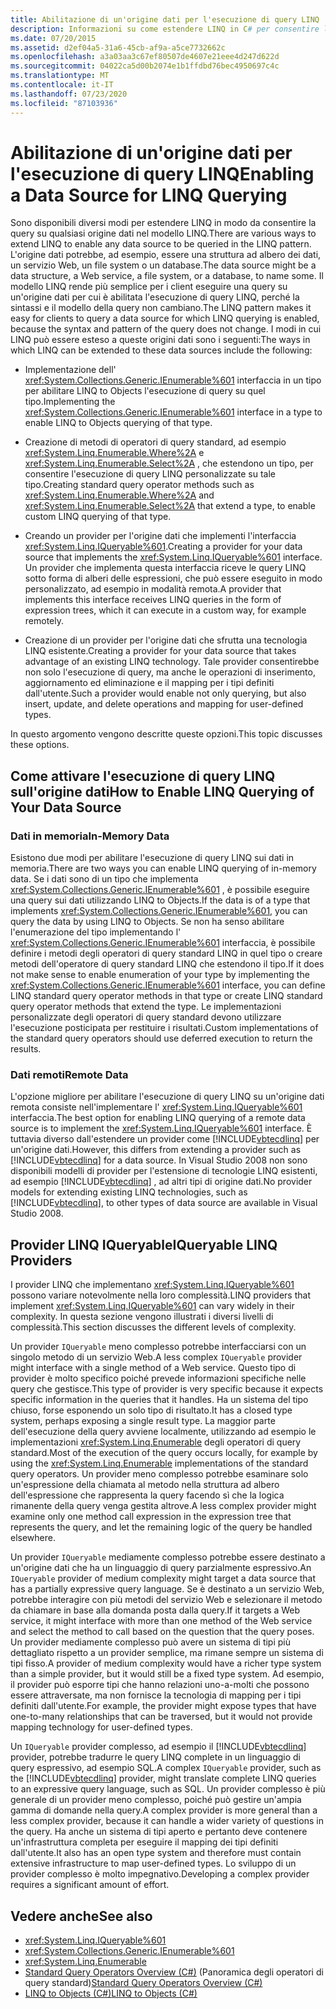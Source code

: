 ```yaml
---
title: Abilitazione di un'origine dati per l'esecuzione di query LINQ
description: Informazioni su come estendere LINQ in C# per consentire l'esecuzione di query su un'origine dati nel modello LINQ, che consente ai client di eseguire query su un'origine dati in modo più semplice.
ms.date: 07/20/2015
ms.assetid: d2ef04a5-31a6-45cb-af9a-a5ce7732662c
ms.openlocfilehash: a3a03aa3c67ef80507de4607e21eee4d247d622d
ms.sourcegitcommit: 04022ca5d00b2074e1b1ffdbd76bec4950697c4c
ms.translationtype: MT
ms.contentlocale: it-IT
ms.lasthandoff: 07/23/2020
ms.locfileid: "87103936"
---
```

# <a name="enabling-a-data-source-for-linq-querying"></a><span data-ttu-id="284d9-103">Abilitazione di un'origine dati per l'esecuzione di query LINQ</span><span class="sxs-lookup"><span data-stu-id="284d9-103">Enabling a Data Source for LINQ Querying</span></span>
<span data-ttu-id="284d9-104">Sono disponibili diversi modi per estendere LINQ in modo da consentire la query su qualsiasi origine dati nel modello LINQ.</span><span class="sxs-lookup"><span data-stu-id="284d9-104">There are various ways to extend LINQ to enable any data source to be queried in the LINQ pattern.</span></span> <span data-ttu-id="284d9-105">L'origine dati potrebbe, ad esempio, essere una struttura ad albero dei dati, un servizio Web, un file system o un database.</span><span class="sxs-lookup"><span data-stu-id="284d9-105">The data source might be a data structure, a Web service, a file system, or a database, to name some.</span></span> <span data-ttu-id="284d9-106">Il modello LINQ rende più semplice per i client eseguire una query su un'origine dati per cui è abilitata l'esecuzione di query LINQ, perché la sintassi e il modello della query non cambiano.</span><span class="sxs-lookup"><span data-stu-id="284d9-106">The LINQ pattern makes it easy for clients to query a data source for which LINQ querying is enabled, because the syntax and pattern of the query does not change.</span></span> <span data-ttu-id="284d9-107">I modi in cui LINQ può essere esteso a queste origini dati sono i seguenti:</span><span class="sxs-lookup"><span data-stu-id="284d9-107">The ways in which LINQ can be extended to these data sources include the following:</span></span>  
  
- <span data-ttu-id="284d9-108">Implementazione dell' <xref:System.Collections.Generic.IEnumerable%601> interfaccia in un tipo per abilitare LINQ to Objects l'esecuzione di query su quel tipo.</span><span class="sxs-lookup"><span data-stu-id="284d9-108">Implementing the <xref:System.Collections.Generic.IEnumerable%601> interface in a type to enable LINQ to Objects querying of that type.</span></span>  
  
- <span data-ttu-id="284d9-109">Creazione di metodi di operatori di query standard, ad esempio <xref:System.Linq.Enumerable.Where%2A> e <xref:System.Linq.Enumerable.Select%2A> , che estendono un tipo, per consentire l'esecuzione di query LINQ personalizzate su tale tipo.</span><span class="sxs-lookup"><span data-stu-id="284d9-109">Creating standard query operator methods such as <xref:System.Linq.Enumerable.Where%2A> and <xref:System.Linq.Enumerable.Select%2A> that extend a type, to enable custom LINQ querying of that type.</span></span>  
  
- <span data-ttu-id="284d9-110">Creando un provider per l'origine dati che implementi l'interfaccia <xref:System.Linq.IQueryable%601>.</span><span class="sxs-lookup"><span data-stu-id="284d9-110">Creating a provider for your data source that implements the <xref:System.Linq.IQueryable%601> interface.</span></span> <span data-ttu-id="284d9-111">Un provider che implementa questa interfaccia riceve le query LINQ sotto forma di alberi delle espressioni, che può essere eseguito in modo personalizzato, ad esempio in modalità remota.</span><span class="sxs-lookup"><span data-stu-id="284d9-111">A provider that implements this interface receives LINQ queries in the form of expression trees, which it can execute in a custom way, for example remotely.</span></span>  
  
- <span data-ttu-id="284d9-112">Creazione di un provider per l'origine dati che sfrutta una tecnologia LINQ esistente.</span><span class="sxs-lookup"><span data-stu-id="284d9-112">Creating a provider for your data source that takes advantage of an existing LINQ technology.</span></span> <span data-ttu-id="284d9-113">Tale provider consentirebbe non solo l'esecuzione di query, ma anche le operazioni di inserimento, aggiornamento ed eliminazione e il mapping per i tipi definiti dall'utente.</span><span class="sxs-lookup"><span data-stu-id="284d9-113">Such a provider would enable not only querying, but also insert, update, and delete operations and mapping for user-defined types.</span></span>  
  
 <span data-ttu-id="284d9-114">In questo argomento vengono descritte queste opzioni.</span><span class="sxs-lookup"><span data-stu-id="284d9-114">This topic discusses these options.</span></span>  
  
## <a name="how-to-enable-linq-querying-of-your-data-source"></a><span data-ttu-id="284d9-115">Come attivare l'esecuzione di query LINQ sull'origine dati</span><span class="sxs-lookup"><span data-stu-id="284d9-115">How to Enable LINQ Querying of Your Data Source</span></span>  
  
### <a name="in-memory-data"></a><span data-ttu-id="284d9-116">Dati in memoria</span><span class="sxs-lookup"><span data-stu-id="284d9-116">In-Memory Data</span></span>  
 <span data-ttu-id="284d9-117">Esistono due modi per abilitare l'esecuzione di query LINQ sui dati in memoria.</span><span class="sxs-lookup"><span data-stu-id="284d9-117">There are two ways you can enable LINQ querying of in-memory data.</span></span> <span data-ttu-id="284d9-118">Se i dati sono di un tipo che implementa <xref:System.Collections.Generic.IEnumerable%601> , è possibile eseguire una query sui dati utilizzando LINQ to Objects.</span><span class="sxs-lookup"><span data-stu-id="284d9-118">If the data is of a type that implements <xref:System.Collections.Generic.IEnumerable%601>, you can query the data by using LINQ to Objects.</span></span> <span data-ttu-id="284d9-119">Se non ha senso abilitare l'enumerazione del tipo implementando l' <xref:System.Collections.Generic.IEnumerable%601> interfaccia, è possibile definire i metodi degli operatori di query standard LINQ in quel tipo o creare metodi dell'operatore di query standard LINQ che estendono il tipo.</span><span class="sxs-lookup"><span data-stu-id="284d9-119">If it does not make sense to enable enumeration of your type by implementing the <xref:System.Collections.Generic.IEnumerable%601> interface, you can define LINQ standard query operator methods in that type or create LINQ standard query operator methods that extend the type.</span></span> <span data-ttu-id="284d9-120">Le implementazioni personalizzate degli operatori di query standard devono utilizzare l'esecuzione posticipata per restituire i risultati.</span><span class="sxs-lookup"><span data-stu-id="284d9-120">Custom implementations of the standard query operators should use deferred execution to return the results.</span></span>  
  
### <a name="remote-data"></a><span data-ttu-id="284d9-121">Dati remoti</span><span class="sxs-lookup"><span data-stu-id="284d9-121">Remote Data</span></span>  
 <span data-ttu-id="284d9-122">L'opzione migliore per abilitare l'esecuzione di query LINQ su un'origine dati remota consiste nell'implementare l' <xref:System.Linq.IQueryable%601> interfaccia.</span><span class="sxs-lookup"><span data-stu-id="284d9-122">The best option for enabling LINQ querying of a remote data source is to implement the <xref:System.Linq.IQueryable%601> interface.</span></span> <span data-ttu-id="284d9-123">È tuttavia diverso dall'estendere un provider come [!INCLUDE[vbtecdlinq](~/includes/vbtecdlinq-md.md)] per un'origine dati.</span><span class="sxs-lookup"><span data-stu-id="284d9-123">However, this differs from extending a provider such as [!INCLUDE[vbtecdlinq](~/includes/vbtecdlinq-md.md)] for a data source.</span></span> <span data-ttu-id="284d9-124">In Visual Studio 2008 non sono disponibili modelli di provider per l'estensione di tecnologie LINQ esistenti, ad esempio [!INCLUDE[vbtecdlinq](~/includes/vbtecdlinq-md.md)] , ad altri tipi di origine dati.</span><span class="sxs-lookup"><span data-stu-id="284d9-124">No provider models for extending existing LINQ technologies, such as [!INCLUDE[vbtecdlinq](~/includes/vbtecdlinq-md.md)], to other types of data source are available in Visual Studio 2008.</span></span>
  
## <a name="iqueryable-linq-providers"></a><span data-ttu-id="284d9-125">Provider LINQ IQueryable</span><span class="sxs-lookup"><span data-stu-id="284d9-125">IQueryable LINQ Providers</span></span>  
 <span data-ttu-id="284d9-126">I provider LINQ che implementano <xref:System.Linq.IQueryable%601> possono variare notevolmente nella loro complessità.</span><span class="sxs-lookup"><span data-stu-id="284d9-126">LINQ providers that implement <xref:System.Linq.IQueryable%601> can vary widely in their complexity.</span></span> <span data-ttu-id="284d9-127">In questa sezione vengono illustrati i diversi livelli di complessità.</span><span class="sxs-lookup"><span data-stu-id="284d9-127">This section discusses the different levels of complexity.</span></span>  
  
 <span data-ttu-id="284d9-128">Un provider `IQueryable` meno complesso potrebbe interfacciarsi con un singolo metodo di un servizio Web.</span><span class="sxs-lookup"><span data-stu-id="284d9-128">A less complex `IQueryable` provider might interface with a single method of a Web service.</span></span> <span data-ttu-id="284d9-129">Questo tipo di provider è molto specifico poiché prevede informazioni specifiche nelle query che gestisce.</span><span class="sxs-lookup"><span data-stu-id="284d9-129">This type of provider is very specific because it expects specific information in the queries that it handles.</span></span> <span data-ttu-id="284d9-130">Ha un sistema del tipo chiuso, forse esponendo un solo tipo di risultato.</span><span class="sxs-lookup"><span data-stu-id="284d9-130">It has a closed type system, perhaps exposing a single result type.</span></span> <span data-ttu-id="284d9-131">La maggior parte dell'esecuzione della query avviene localmente, utilizzando ad esempio le implementazioni <xref:System.Linq.Enumerable> degli operatori di query standard.</span><span class="sxs-lookup"><span data-stu-id="284d9-131">Most of the execution of the query occurs locally, for example by using the <xref:System.Linq.Enumerable> implementations of the standard query operators.</span></span> <span data-ttu-id="284d9-132">Un provider meno complesso potrebbe esaminare solo un'espressione della chiamata al metodo nella struttura ad albero dell'espressione che rappresenta la query facendo sì che la logica rimanente della query venga gestita altrove.</span><span class="sxs-lookup"><span data-stu-id="284d9-132">A less complex provider might examine only one method call expression in the expression tree that represents the query, and let the remaining logic of the query be handled elsewhere.</span></span>  
  
 <span data-ttu-id="284d9-133">Un provider `IQueryable` mediamente complesso potrebbe essere destinato a un'origine dati che ha un linguaggio di query parzialmente espressivo.</span><span class="sxs-lookup"><span data-stu-id="284d9-133">An `IQueryable` provider of medium complexity might target a data source that has a partially expressive query language.</span></span> <span data-ttu-id="284d9-134">Se è destinato a un servizio Web, potrebbe interagire con più metodi del servizio Web e selezionare il metodo da chiamare in base alla domanda posta dalla query.</span><span class="sxs-lookup"><span data-stu-id="284d9-134">If it targets a Web service, it might interface with more than one method of the Web service and select the method to call based on the question that the query poses.</span></span> <span data-ttu-id="284d9-135">Un provider mediamente complesso può avere un sistema di tipi più dettagliato rispetto a un provider semplice, ma rimane sempre un sistema di tipi fisso.</span><span class="sxs-lookup"><span data-stu-id="284d9-135">A provider of medium complexity would have a richer type system than a simple provider, but it would still be a fixed type system.</span></span> <span data-ttu-id="284d9-136">Ad esempio, il provider può esporre tipi che hanno relazioni uno-a-molti che possono essere attraversate, ma non fornisce la tecnologia di mapping per i tipi definiti dall'utente.</span><span class="sxs-lookup"><span data-stu-id="284d9-136">For example, the provider might expose types that have one-to-many relationships that can be traversed, but it would not provide mapping technology for user-defined types.</span></span>  
  
 <span data-ttu-id="284d9-137">Un `IQueryable` provider complesso, ad esempio il [!INCLUDE[vbtecdlinq](~/includes/vbtecdlinq-md.md)] provider, potrebbe tradurre le query LINQ complete in un linguaggio di query espressivo, ad esempio SQL.</span><span class="sxs-lookup"><span data-stu-id="284d9-137">A complex `IQueryable` provider, such as the [!INCLUDE[vbtecdlinq](~/includes/vbtecdlinq-md.md)] provider, might translate complete LINQ queries to an expressive query language, such as SQL.</span></span> <span data-ttu-id="284d9-138">Un provider complesso è più generale di un provider meno complesso, poiché può gestire un'ampia gamma di domande nella query.</span><span class="sxs-lookup"><span data-stu-id="284d9-138">A complex provider is more general than a less complex provider, because it can handle a wider variety of questions in the query.</span></span> <span data-ttu-id="284d9-139">Ha anche un sistema di tipi aperto e pertanto deve contenere un'infrastruttura completa per eseguire il mapping dei tipi definiti dall'utente.</span><span class="sxs-lookup"><span data-stu-id="284d9-139">It also has an open type system and therefore must contain extensive infrastructure to map user-defined types.</span></span> <span data-ttu-id="284d9-140">Lo sviluppo di un provider complesso è molto impegnativo.</span><span class="sxs-lookup"><span data-stu-id="284d9-140">Developing a complex provider requires a significant amount of effort.</span></span>  
  
## <a name="see-also"></a><span data-ttu-id="284d9-141">Vedere anche</span><span class="sxs-lookup"><span data-stu-id="284d9-141">See also</span></span>

- <xref:System.Linq.IQueryable%601>
- <xref:System.Collections.Generic.IEnumerable%601>
- <xref:System.Linq.Enumerable>
- <span data-ttu-id="284d9-142">[Standard Query Operators Overview (C#)](./standard-query-operators-overview.md) (Panoramica degli operatori di query standard)</span><span class="sxs-lookup"><span data-stu-id="284d9-142">[Standard Query Operators Overview (C#)](./standard-query-operators-overview.md)</span></span>
- [<span data-ttu-id="284d9-143">LINQ to Objects (C#)</span><span class="sxs-lookup"><span data-stu-id="284d9-143">LINQ to Objects (C#)</span></span>](./linq-to-objects.md)
